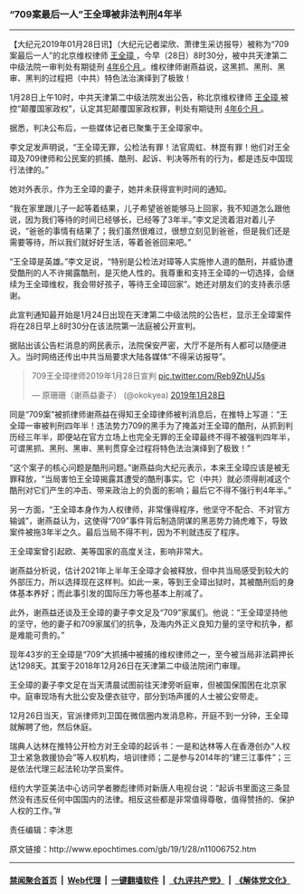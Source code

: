 ### “709案最后一人”王全璋被非法判刑4年半
------------------------

<p>
 【大纪元2019年01月28日讯】（大纪元记者梁欣、萧律生采访报导）被称为“709案最后一人”的北京维权律师
 <a href="http://www.epochtimes.com/gb/tag/%E7%8E%8B%E5%85%A8%E7%92%8B.html">
  王全璋
 </a>
 ，今早（28日）8时30分，被中共天津第二中级法院一审判处有期徒刑
 <a href="http://www.epochtimes.com/gb/tag/4%E5%B9%B46%E4%B8%AA%E6%9C%88.html">
  4年6个月
 </a>
 。维权律师谢燕益说，这黑抓、黑刑、黑审、黑判的过程把（中共）特色法治演绎到了极致！
</p>
<p>
 1月28日上午10时，中共天津第二中级法院发出公告，称北京维权律师
 <a href="http://www.epochtimes.com/gb/tag/%E7%8E%8B%E5%85%A8%E7%92%8B.html">
  王全璋
 </a>
 被控“颠覆国家政权”，认定其犯颠覆国家政权罪，判处有期徒刑
 <a href="http://www.epochtimes.com/gb/tag/4%E5%B9%B46%E4%B8%AA%E6%9C%88.html">
  4年6个月
 </a>
 。
</p>
<p>
 据悉，判决公布后，一些媒体记者已聚集于王全璋家中。
</p>
<p>
 李文足发声明说，“王全璋无罪，公检法有罪！法官周虹、林崑有罪！他们对王全璋及709律师和公民案的抓捕、酷刑、起诉、判决等所有的行为，都是违反中国现行法律的。”
</p>
<p>
 她对外表示，作为王全璋的妻子，她并未获得宣判时间的通知。
</p>
<p>
 “我在家里跟儿子一起等着结果，儿子希望爸爸能够马上回家，我不知道怎么跟他说，因为我们等待的时间已经够长，已经等了3年半。”李文足流着泪对着儿子说，“爸爸的事情有结果了；我们虽然很难过，很想立刻见到爸爸，但是我们还是需要等待，所以我们就好好生活，等着爸爸回来吧。”
</p>
<p>
 “王全璋是英雄。”李文足说，“特别是公检法对璋等人实施惨人道的酷刑，并威协遭受酷刑的人不许揭露酷刑，是灭绝人性的。我尊重和支持王全璋的一切选择，会继续为王全璋维权，我会带好孩子，等待王全璋回家”。她还对朋友们的支持表示感谢。
</p>
<p>
 此宣判通知最开始是1月24日出现在天津第二中级法院的公告栏，显示王全璋案件将在28日早上8时30分在该法院第一法庭被公开宣判。
</p>
<p>
 据贴出该公告栏消息的网民表示，法院保安严密，大厅不是所有人都可以随便进入。当时网络还传出中共当局要求大陆各媒体“不得采访报导”。
</p>
<p>
</p>
<blockquote class="twitter-tweet" data-lang="zh-cn">
 <p dir="ltr" lang="zh">
  709王全璋律师2019年1月28日宣判
  <a href="https://t.co/Reb9ZhUJ5s">
   pic.twitter.com/Reb9ZhUJ5s
  </a>
 </p>
 <p>
  — 原珊珊（谢燕益妻子） (@okokyea)
  <a href="https://twitter.com/okokyea/status/1089679345222709248?ref_src=twsrc%5Etfw">
   2019年1月28日
  </a>
 </p>
</blockquote>
<p>
 <p>
  同是“709案”被抓律师谢燕益在得知王全璋律师被判消息后，在推特上写道：“王全璋一审被判刑四年半！违法势力709的黑手为了掩盖对王全璋的酷刑，从抓到判历经三年半，即便站在官方立场上也完全无罪的王全璋最终不得不被强判四年半，可谓黑抓、黑刑、黑审、黑判贯穿全过程将特色法治演绎到了极致！”
 </p>
 <p>
  “这个案子的核心问题是酷刑问题。”谢燕益向大纪元表示，本来王全璋应该是被无罪释放，“当局害怕王全璋揭露其遭受的酷刑事实。它（中共）就必须得削减这个酷刑对它们产生的冲击、带来政治上的负面的影响；最后它不得不强行判4年半。”
 </p>
 <p>
  另一方面，“王全璋本身作为人权律师，非常懂得程序，他坚守不配合、不对官方输诚”，谢燕益认为，这使得“709”事件背后制造阴谋的黑恶势力骑虎难下，导致案件被拖3年半之久。最后当局不得不判，因为不判就违反了程序。
 </p>
 <p>
  王全璋案曾引起欧、美等国家的高度关注，影响非常大。
 </p>
 <p>
  谢燕益分析说，估计2021年上半年王全璋才会被释放，但中共当局感受到较大的外部压力，所以选择现在这样判。如此一来，等到王全璋出狱时，其被酷刑后的身体基本养好；而此事引发的国际压力等也基本上削减了。
 </p>
 <p>
  此外，谢燕益还谈及王全璋的妻子李文足及“709”家属们。他说：“王全璋坚持他的坚守，他的妻子和709家属们的抗争，及海内外正义良知力量的坚守和抗争，都是难能可贵的。”
 </p>
 <p>
  现年43岁的王全璋是“709”大抓捕中被捕的维权律师之一，至今被当局非法羁押长达1298天。其案于2018年12月26日在天津第二中级法院闭门审理。
 </p>
 <p>
  王全璋的妻子李文足在当天清晨试图前往天津旁听庭审，但被国保围困在北京家中。庭审现场有大批公安及便衣驻守，部分到场声援的人士被公安带走。
 </p>
 <p>
  12月26日当天，官派律师刘卫国在微信圈内发消息称，开庭不到一分钟，王全璋就解聘了他，然后休庭。
 </p>
 <p>
  瑞典人达林在推特公开检方对王全璋的起诉书：一是和达林等人在香港创办“人权卫士紧急救援协会”等人权机构，培训律师；二是参与2014年的“建三江事件”；三是依法代理三起法轮功学员案件。
 </p>
 <p>
  纽约大学亚美法中心访问学者滕彪律师对新唐人电视台说：“起诉书里面这三条显然没有违反任何中国国内的法律。相反这些都是非常值得尊敬，值得赞扬的、保护人权的工作。”#
 </p>
 <p>
  责任编辑：李沐恩
 </p>
</p>
原文链接：http://www.epochtimes.com/gb/19/1/28/n11006752.htm


------------------------
#### [禁闻聚合首页](https://github.com/gfw-breaker/banned-news/blob/master/README.md) &nbsp;|&nbsp; [Web代理](https://github.com/gfw-breaker/open-proxy/blob/master/README.md) &nbsp;|&nbsp; [一键翻墙软件](https://github.com/gfw-breaker/nogfw/blob/master/README.md) &nbsp;|&nbsp; [《九评共产党》](https://github.com/gfw-breaker/9ping.md/blob/master/README.md#九评之一评共产党是什么) &nbsp;|&nbsp; [《解体党文化》](https://github.com/gfw-breaker/jtdwh.md/blob/master/README.md#绪论)